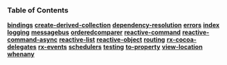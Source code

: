 ### Table of Contents

**[bindings](bindings.md)**
**[create-derived-collection](create-derived-collection.md)**
**[dependency-resolution](dependency-resolution.md)**
**[errors](errors.md)**
**[index](index.md)**
**[logging](logging.md)**
**[messagebus](messagebus.md)**
**[orderedcomparer](orderedcomparer.md)**
**[reactive-command](reactive-command.md)**
**[reactive-command-async](reactive-command-async.md)**
**[reactive-list](reactive-list.md)**
**[reactive-object](reactive-object.md)**
**[routing](routing.md)**
**[rx-cocoa-delegates](rx-cocoa-delegates.md)**
**[rx-events](rx-events.md)**
**[schedulers](schedulers.md)**
**[testing](testing.md)**
**[to-property](to-property.md)**
**[view-location](view-location.md)**
**[whenany](whenany.md)**